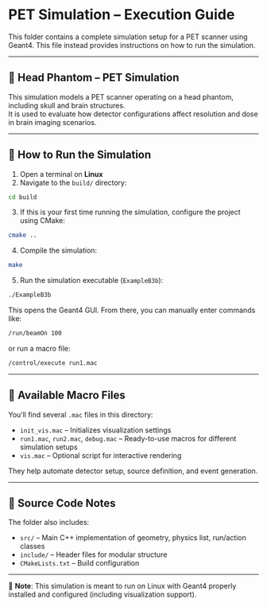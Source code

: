 # PET Simulation – Execution Guide

This folder contains a complete simulation setup for a PET scanner using Geant4.
This file instead provides instructions on how to run the simulation.

---

## 🧠 Head Phantom – PET Simulation

This simulation models a PET scanner operating on a head phantom, including skull and brain structures.  
It is used to evaluate how detector configurations affect resolution and dose in brain imaging scenarios.


---

## 🚀 How to Run the Simulation

1. Open a terminal on **Linux**
2. Navigate to the `build/` directory:

```bash
cd build
```

3. If this is your first time running the simulation, configure the project using CMake:

```bash
cmake ..
```

4. Compile the simulation:

```bash
make
```

5. Run the simulation executable (`ExampleB3b`):

```bash
./ExampleB3b
```

This opens the Geant4 GUI. From there, you can manually enter commands like:

```bash
/run/beamOn 100
```

or run a macro file:

```bash
/control/execute run1.mac
```

---

## 📄 Available Macro Files

You’ll find several `.mac` files in this directory:

- `init_vis.mac` – Initializes visualization settings  
- `run1.mac`, `run2.mac`, `debug.mac` – Ready-to-use macros for different simulation setups  
- `vis.mac` – Optional script for interactive rendering  

They help automate detector setup, source definition, and event generation.

---

## 📂 Source Code Notes

The folder also includes:

- `src/` – Main C++ implementation of geometry, physics list, run/action classes  
- `include/` – Header files for modular structure  
- `CMakeLists.txt` – Build configuration  

---

📌 **Note**: This simulation is meant to run on Linux with Geant4 properly installed and configured (including visualization support).
